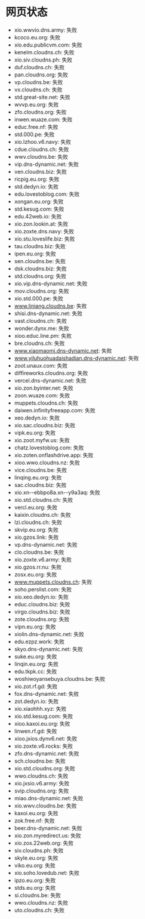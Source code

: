 # 网页状态
- xio.wwvio.dns.army: 失败
- kcoco.eu.org: 失败
- xio.edu.publicvm.com: 失败
- kenelm.cloudns.ch: 失败
- xio.siv.cloudns.ph: 失败
- duf.cloudns.ch: 失败
- pan.cloudns.org: 失败
- vp.cloudns.be: 失败
- vx.cloudns.ch: 失败
- std.great-site.net: 失败
- wvvp.eu.org: 失败
- zfo.cloudns.org: 失败
- inwen.wuaze.com: 失败
- educ.free.nf: 失败
- std.000.pe: 失败
- xio.lzhoo.v6.navy: 失败
- cdue.cloudns.ch: 失败
- wwv.cloudns.be: 失败
- vip.dns-dynamic.net: 失败
- ven.cloudns.biz: 失败
- ricpig.eu.org: 失败
- std.dedyn.io: 失败
- edu.lovestoblog.com: 失败
- xongan.eu.org: 失败
- std.kesug.com: 失败
- edu.42web.io: 失败
- xio.zon.lookin.at: 失败
- xio.zoxte.dns.navy: 失败
- xio.stu.loveslife.biz: 失败
- tau.cloudns.biz: 失败
- ipen.eu.org: 失败
- sen.cloudns.be: 失败
- dsk.cloudns.biz: 失败
- std.cloudns.org: 失败
- xio.vip.dns-dynamic.net: 失败
- mov.cloudns.org: 失败
- xio.std.000.pe: 失败
- www.liniang.cloudns.be: 失败
- shisi.dns-dynamic.net: 失败
- vast.cloudns.ch: 失败
- wonder.dynx.me: 失败
- xioo.educ.line.pm: 失败
- bre.cloudns.ch: 失败
- www.xiaomaomi.dns-dynamic.net: 失败
- www.yiluhuohuadaishadian.dns-dynamic.net: 失败
- zoot.unaux.com: 失败
- diffireworks.cloudns.org: 失败
- vercel.dns-dynamic.net: 失败
- xio.zon.byinter.net: 失败
- zoon.wuaze.com: 失败
- muppets.cloudns.ch: 失败
- daiwen.infinityfreeapp.com: 失败
- xeo.dedyn.io: 失败
- xio.sac.cloudns.biz: 失败
- vipk.eu.org: 失败
- xio.zoot.myfw.us: 失败
- chatz.lovestoblog.com: 失败
- xio.zoten.onflashdrive.app: 失败
- xioo.wwo.cloudns.nz: 失败
- vice.cloudns.be: 失败
- linqing.eu.org: 失败
- sac.cloudns.biz: 失败
- xio.xn--ebbpo8a.xn--y9a3aq: 失败
- xio.std.cloudns.ch: 失败
- vercl.eu.org: 失败
- kaixin.cloudns.ch: 失败
- lzi.cloudns.ch: 失败
- skvip.eu.org: 失败
- xio.gzos.link: 失败
- vp.dns-dynamic.net: 失败
- clo.cloudns.be: 失败
- xio.zoxte.v6.army: 失败
- xio.gzos.rr.nu: 失败
- zosx.eu.org: 失败
- www.muppets.cloudns.ch: 失败
- soho.perslist.com: 失败
- xio.xeo.dedyn.io: 失败
- educ.cloudns.biz: 失败
- virgo.cloudns.biz: 失败
- zote.cloudns.org: 失败
- vipn.eu.org: 失败
- xiolin.dns-dynamic.net: 失败
- edu.ezpz.work: 失败
- skyo.dns-dynamic.net: 失败
- suke.eu.org: 失败
- linqin.eu.org: 失败
- edu.tkpk.cc: 失败
- woshiwoyansebuya.cloudns.be: 失败
- xio.zot.rf.gd: 失败
- fox.dns-dynamic.net: 失败
- zot.dedyn.io: 失败
- xio.xiaohhh.xyz: 失败
- xio.std.kesug.com: 失败
- xioo.kaxoi.eu.org: 失败
- linwen.rf.gd: 失败
- xioo.jxios.dynv6.net: 失败
- xio.zoxte.v6.rocks: 失败
- zfo.dns-dynamic.net: 失败
- sch.cloudns.be: 失败
- xio.std.cloudns.org: 失败
- wwo.cloudns.ch: 失败
- xio.jxsio.v6.army: 失败
- svip.cloudns.org: 失败
- miao.dns-dynamic.net: 失败
- xio.wwv.cloudns.be: 失败
- kaxoi.eu.org: 失败
- zok.free.nf: 失败
- beer.dns-dynamic.net: 失败
- xio.zon.myredirect.us: 失败
- xio.zos.22web.org: 失败
- siv.cloudns.ph: 失败
- skyle.eu.org: 失败
- viko.eu.org: 失败
- xio.soho.lovedub.net: 失败
- ipzo.eu.org: 失败
- stds.eu.org: 失败
- si.cloudns.be: 失败
- wwo.cloudns.nz: 失败
- uto.cloudns.ch: 失败
